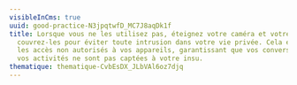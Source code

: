```yaml
---
visibleInCms: true
uuid: good-practice-N3jpqtwfD_MC7J8aqDk1f
title: Lorsque vous ne les utilisez pas, éteignez votre caméra et votre micro ou
  couvrez-les pour éviter toute intrusion dans votre vie privée. Cela empêche
  les accès non autorisés à vos appareils, garantissant que vos conversations ou
  vos activités ne sont pas captées à votre insu.
thematique: thematique-CvbEsDX_JLbVAl6oz7djq
---
```

